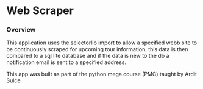 # Web Scraper

### Overview
This application uses the selectorlib import to allow 
a specified webb site to be continuously scraped for upcoming
tour information, this data is then
compared to a sql lite database and if the data is new to 
the db a notification email is sent to a specified address.

This app was built as part of the python mega course (PMC) taught by Ardit Sulce